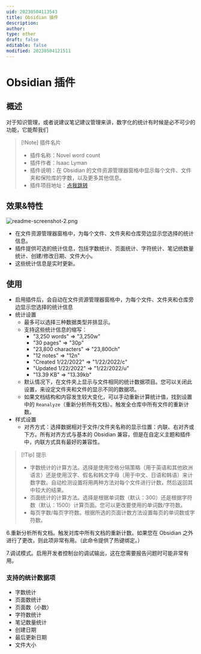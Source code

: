 ```yaml
---
uid: 20230504113543
title: Obsidian 插件
description: 
author: 
type: other
draft: false
editable: false
modified: 20230504121511
---
```


# Obsidian 插件

## 概述

对于知识管理，或者说建议笔记建议管理来讲，数字化的统计有时候是必不可少的功能，它能帮我们

> [!Note] 插件名片
> - 插件名称：Novel word count
> - 插件作者：Isaac Lyman
> - 插件说明：在 Obsidian 的文件资源管理器窗格中显示每个文件、文件夹和保险库的字数，以及更多其他信息。
> - 插件项目地址：[点我跳转](https://github.com/Darakah/obsidian-comments-plugin)

## 效果&特性

![readme-screenshot-2.png](https://cdn.pkmer.cn/images/readme-screenshot-2.png)

- 在文件资源管理器窗格中，为每个文件、文件夹和仓库旁边显示您选择的统计信息。
- 插件提供可选的统计信息，包括字数统计、页面统计、字符统计、笔记统数量统计、创建/修改日期、文件大小。
- 这些统计信息是实时更新。

## 使用

- 启用插件后，会自动在文件资源管理器窗格中，为每个文件、文件夹和仓库旁边显示您选择的统计信息
- 统计设置
	- 最多可以选择三种数据类型并排显示。
	- 支持这些统计信息的缩写：
		- "3,250 words" => "3,250w"
		- "30 pages" => "30p"
		- "23,800 characters" => "23,800ch"
		- "12 notes" => "12n"
		- "Created 1/22/2022" => "1/22/2022/c"
		- "Updated 1/22/2022" => "1/22/2022/u"
		- "13.39 KB" => "13.39kb"
	- 默认情况下，在文件夹上显示与文件相同的统计数据项目。您可以关闭此设置，来设定文件夹和文件的显示不同的数据项。
	- 如果文档结构和内容发生较大变化，可以手动重新计算统计值，找到设置中的 `Reanalyze`（重新分析所有文档）。触发全仓库中所有文件的重新计数。
- 样式设置
	- 对齐方式：选择数据相对于文件/文件夹名称的显示位置：内联、右对齐或下方。所有对齐方式与基本的 Obsidian 兼容，但是在自定义主题和插件中，内联方式具有最好的兼容性。

>[!Tip] 提示
>- 字数统计的计算方法。选择是使用空格分隔策略（用于英语和其他欧洲语言）还是使用汉字、假名和韩文字母（用于中文、日语和韩语）来计数字数。自动检测设置将用两种方法对每个文件进行计数，然后返回其中较大的结果。
>- 页面统计的计算方法。选择是根据单词数（默认：300）还是根据字符数（默认：1500）计算页面。您可以更改要使用的单词数/字符数。
>- 每页字数/每页字符数。根据所选的页面计数方法设置每页的单词数或字符数。

6.重新分析所有文档。触发对库中所有文档的重新计数。如果您在 Obsidian 之外进行了更改，则此项非常有用。（此命令提供了热键绑定。）

7.调试模式。启用开发者控制台的调试输出，这在您需要报告问题时可能非常有用。

### 支持的统计数据项

- 字数统计
- 页面数统计
- 页面数（小数）
- 字符数统计
- 笔记数量统计
- 创建日期
- 最后更新日期
- 文件大小
